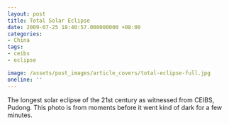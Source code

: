 ```yaml
---
layout: post
title: Total Solar Eclipse
date: 2009-07-25 18:40:57.000000000 +08:00
categories:
- China
tags:
- ceibs
- eclipse

image: /assets/post_images/article_covers/total-eclipse-full.jpg
oneline: ''
---
```

The longest solar eclipse of the 21st century as witnessed from CEIBS, Pudong. This photo is from moments before it went kind of dark for a few minutes.

